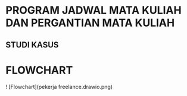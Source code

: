 # PROGRAM JADWAL MATA KULIAH DAN PERGANTIAN MATA KULIAH 

## STUDI KASUS
 

# FLOWCHART
! [Flowchart](pekerja freelance.drawio.png)